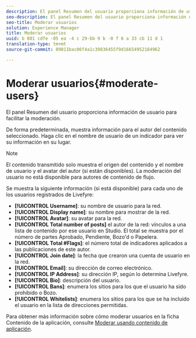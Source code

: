 ```yaml
---
description: El panel Resumen del usuario proporciona información de usuario para facilitar la moderación.
seo-description: El panel Resumen del usuario proporciona información de usuario para facilitar la moderación.
seo-title: Moderar usuarios
solution: Experience Manager
title: Moderar usuarios
uuid: b 801 cdfe -05 ea -4 c 29-bb 9 b -0 f 6 a 33 cb 11 d 1
translation-type: tm+mt
source-git-commit: 09011bac06f4a1c39836455f9d16654952184962

---
```



# Moderar usuarios{#moderate-users}

El panel Resumen del usuario proporciona información de usuario para facilitar la moderación.

De forma predeterminada, muestra información para el autor del contenido seleccionado. Haga clic en el nombre de usuario de un indicador para ver su información en su lugar.

>[!NOTE]
>
>El contenido transmitido solo muestra el origen del contenido y el nombre de usuario y el avatar del autor (si están disponibles). La moderación del usuario no está disponible para autores de contenido de flujo.

Se muestra la siguiente información (si está disponible) para cada uno de los usuarios registrados de Livefyre:

* **[!UICONTROL Username]**: su nombre de usuario para la red.
* **[!UICONTROL Display name]**: su nombre para mostrar de la red.
* **[!UICONTROL Avatar]**: su avatar para la red.
* **[!UICONTROL Total number of posts]** el autor de la red: vínculos a una lista de contenido por ese usuario en Studio. El total se muestra por el número de partes Aprobado, Pendiente, Bozo&#39;d o Papelera.
* **[!UICONTROL Total #Flags]**: el número total de indicadores aplicados a las publicaciones de este autor.
* **[!UICONTROL Join date]**: la fecha que crearon una cuenta de usuario en la red.
* **[!UICONTROL Email]**: su dirección de correo electrónico.
* **[!UICONTROL IP Address]**: su dirección IP, según lo determina Livefyre.
* **[!UICONTROL Bio]**: descripción del usuario.
* **[!UICONTROL Bans]**: enumera los sitios para los que el usuario ha sido prohibido o Bozo.
* **[!UICONTROL Whitelists]**: enumera los sitios para los que se ha incluido el usuario en la lista de direcciones permitidas.

Para obtener más información sobre cómo moderar usuarios en la ficha Contenido de la aplicación, consulte [Moderar usando contenido de aplicación](/help/using/c-features-livefyre/c-about-moderation/c-moderate-content-using-app-content.md#c_moderate_content_using_app_content).
